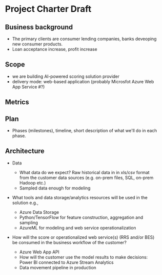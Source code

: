 # Project Charter Draft

## Business background

* The primary clients are consumer lending companies, banks deveoping new consumer products.
* Loan acceptance increase, profit increase

## Scope
* we are building AI-powered scoring solution provider
* delivery mode: web-based application (probably Microsfot Azure Web App Service #?)

## Metrics

## Plan
* Phases (milestones), timeline, short description of what we'll do in each phase.

## Architecture
* Data
  * What data do we expect? Raw historical data in in xls/csv format from the customer data sources (e.g. on-prem files, SQL, on-prem Hadoop etc.)
  * Sampled data enough for modeling 

* What tools and data storage/analytics resources will be used in the solution e.g.,
  * Azure Data Storage
  * Python/TensorFlow for feature construction, aggregation and sampling
  * AzureML for modeling and web service operationalization
* How will the score or operationalized web service(s) (RRS and/or BES) be consumed in the business workflow of the customer?
  * Azure Web App API
  * How will the customer use the model results to make decisions: Power BI connected to Azure Stream Analytics
  * Data movement pipeline in production
